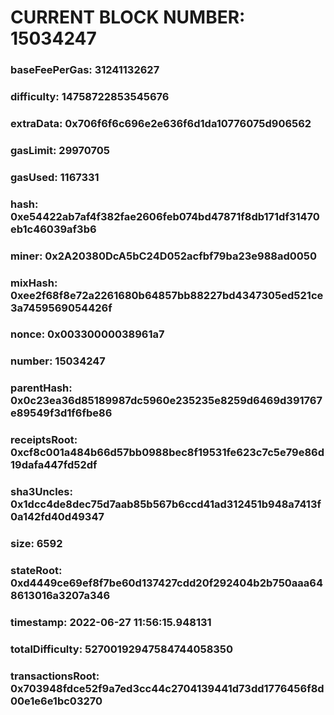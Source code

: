 # CURRENT BLOCK NUMBER: 15034247

### baseFeePerGas: 31241132627
### difficulty: 14758722853545676
### extraData: 0x706f6f6c696e2e636f6d1da10776075d906562
### gasLimit: 29970705
### gasUsed: 1167331
### hash: 0xe54422ab7af4f382fae2606feb074bd47871f8db171df31470eb1c46039af3b6
### miner: 0x2A20380DcA5bC24D052acfbf79ba23e988ad0050
### mixHash: 0xee2f68f8e72a2261680b64857bb88227bd4347305ed521ce3a7459569054426f
### nonce: 0x00330000038961a7
### number: 15034247
### parentHash: 0x0c23ea36d85189987dc5960e235235e8259d6469d391767e89549f3d1f6fbe86
### receiptsRoot: 0xcf8c001a484b66d57bb0988bec8f19531fe623c7c5e79e86d19dafa447fd52df
### sha3Uncles: 0x1dcc4de8dec75d7aab85b567b6ccd41ad312451b948a7413f0a142fd40d49347
### size: 6592
### stateRoot: 0xd4449ce69ef8f7be60d137427cdd20f292404b2b750aaa648613016a3207a346
### timestamp: 2022-06-27 11:56:15.948131
### totalDifficulty: 52700192947584744058350
### transactionsRoot: 0x703948fdce52f9a7ed3cc44c2704139441d73dd1776456f8d00e1e6e1bc03270
